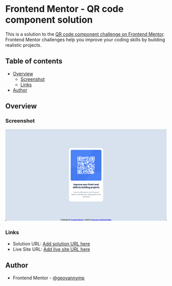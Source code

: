 # Frontend Mentor - QR code component solution

This is a solution to the [QR code component challenge on Frontend Mentor](https://www.frontendmentor.io/challenges/qr-code-component-iux_sIO_H). Frontend Mentor challenges help you improve your coding skills by building realistic projects. 

## Table of contents

- [Overview](#overview)
  - [Screenshot](#screenshot)
  - [Links](#links)
- [Author](#author)

## Overview

### Screenshot

![](./screenshot.png)

### Links

- Solution URL: [Add solution URL here](https://github.com/geovannymp/QR-code-component---Geovanny)
- Live Site URL: [Add live site URL here](https://geovannymp.github.io/QR-code-component---Geovanny/)

## Author

- Frontend Mentor - [@geovannymp](https://www.frontendmentor.io/profile/geovannymp)
